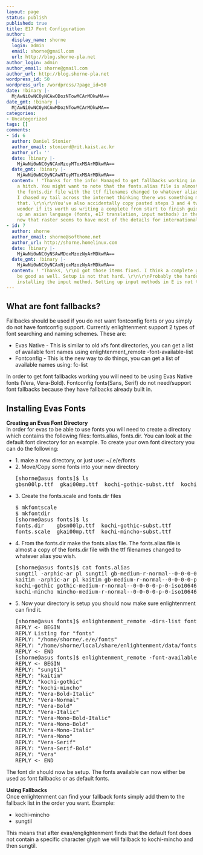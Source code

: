 ```yaml
---
layout: page
status: publish
published: true
title: E17 Font Configuration
author:
  display_name: shorne
  login: admin
  email: shorne@gmail.com
  url: http://blog.shorne-pla.net
author_login: admin
author_email: shorne@gmail.com
author_url: http://blog.shorne-pla.net
wordpress_id: 50
wordpress_url: /wordpress/?page_id=50
date: !binary |-
  MjAwNi0wNC0yNCAwODozNTowMCArMDkwMA==
date_gmt: !binary |-
  MjAwNi0wNC0yNCAwMDozNTowMCArMDkwMA==
categories:
- Uncategorized
tags: []
comments:
- id: 6
  author: Daniel Stonier
  author_email: stonierd@rit.kaist.ac.kr
  author_url: ''
  date: !binary |-
    MjAwNi0wNC0yNCAxMzoyMToxMSArMDkwMA==
  date_gmt: !binary |-
    MjAwNi0wNC0yNCAwNToyMToxMSArMDkwMA==
  content: ! "Thanks for the info! Managed to get fallbacks working in e17 without
    a hitch. You might want to note that the fonts.alias file is almost a copy of
    the fonts.dir file with the ttf filenames changed to whatever alias you wish.
    I chased my tail across the internet thinking there was something more to it than
    that. \r\n\r\nYou've also accidentally copy pasted steps 3 and 4 twice.\r\n\r\nI
    wonder if its worth us writing a complete from start to finish guide on setting
    up an asian language (fonts, e17 translation, input methods) in the get_e guide
    now that raster seems to have most of the details for internationalisation sorted."
- id: 7
  author: shorne
  author_email: shorne@softhome.net
  author_url: http://shorne.homelinux.com
  date: !binary |-
    MjAwNi0wNC0yNSAwMDoxMzozNyArMDkwMA==
  date_gmt: !binary |-
    MjAwNi0wNC0yNCAxNjoxMzozNyArMDkwMA==
  content: ! "Thanks, \r\nI got those items fixed. I think a complete guide would
    be good as well. Setup is not that hard. \r\n\r\nProbably the hardest thing is
    installing the input method. Setting up input methods in E is not too difficult."
---
```

<h2>What are font fallbacks?</h2>
<p>Fallbacks should be used if you do not want fontconfig fonts or you simply do not have fontconfig support. Currently enlightenment support 2 types of font searching and naming schemes. These are:</p>
<ul>
<li>Evas Native - This is similar to old xfs font directories, you can get a list of available font names using enlightenment_remote -font-available-list</li>
<li>Fontconfig - This is the new way to do things, you can get a list of available names using: fc-list</li>
</ul>
<p>In order to get font fallbacks working you will need to be using Evas Native fonts (Vera, Vera-Bold). Fontconfig fonts(Sans, Serif) do not need/support font fallbacks because they have fallbacks already built in.</p>
<h2>Installing Evas Fonts</h2>
<p><strong>Creating an Evas Font Directory</strong><br />
In order for evas to be able to use fonts you will need to create a directory which contains the following files: fonts.alias, fonts.dir. You can look at the default font directory for an example.  To create your own font directory you can do the following:</p>
<ul>
<li>1. make a new directory, or just use: ~/.e/e/fonts</li>
<li>2. Move/Copy some fonts into your new directory</li>
<pre>[shorne@asus fonts]$ ls
gbsn00lp.ttf  gkai00mp.ttf  kochi-gothic-subst.ttf  kochi-mincho-subst.ttf</pre>
<li>3. Create the fonts.scale and fonts.dir files</li>
<pre>$ mkfontscale
$ mkfontdir
[shorne@asus fonts]$ ls
fonts.dir    gbsn00lp.ttf  kochi-gothic-subst.ttf
fonts.scale  gkai00mp.ttf  kochi-mincho-subst.ttf</pre>
<li>4. From the fonts.dir make the fonts.alias file. The fonts.alias file is almost a copy of the fonts.dir file with the ttf filenames changed to whatever alias you wish.</li>
<pre>[shorne@asus fonts]$ cat fonts.alias
sungtil -arphic-ar pl sungtil gb-medium-r-normal--0-0-0-0-p-0-iso10646-1
kaitim -arphic-ar pl kaitim gb-medium-r-normal--0-0-0-0-p-0-iso10646-1
kochi-gothic gothic-medium-r-normal--0-0-0-0-p-0-iso10646-1
kochi-mincho mincho-medium-r-normal--0-0-0-0-p-0-iso10646-1</pre>
<li>5. Now your directory is setup you should now make sure enlightenment can find it.</li>
<pre>[shorne@asus fonts]$ enlightenment_remote -dirs-list fonts
REPLY <- BEGIN
REPLY Listing for "fonts"
REPLY: "/home/shorne/.e/e/fonts"
REPLY: "/home/shorne/local/share/enlightenment/data/fonts"
REPLY <- END
[shorne@asus fonts]$ enlightenment_remote -font-available-list
REPLY <- BEGIN
REPLY: "sungtil"
REPLY: "kaitim"
REPLY: "kochi-gothic"
REPLY: "kochi-mincho"
REPLY: "Vera-Bold-Italic"
REPLY: "Vera-Normal"
REPLY: "Vera-Bold"
REPLY: "Vera-Italic"
REPLY: "Vera-Mono-Bold-Italic"
REPLY: "Vera-Mono-Bold"
REPLY: "Vera-Mono-Italic"
REPLY: "Vera-Mono"
REPLY: "Vera-Serif"
REPLY: "Vera-Serif-Bold"
REPLY: "Vera"
REPLY <- END</pre>
</ul>
<p>The font dir should now be setup. The fonts available can now either be used as font fallbacks or as default fonts.</p>
<p><strong>Using Fallbacks</strong><br />
Once enlightenment can find your fallback fonts simply add them to the fallback list in the order you want. Example:</p>
<ul>
<li>kochi-mincho</li>
<li>sungtil</li>
</ul>
<p>This means that after evas/englightenment finds that the default font does not contain a specific character glyph we will fallback to kochi-mincho and then sungtil.</p>
